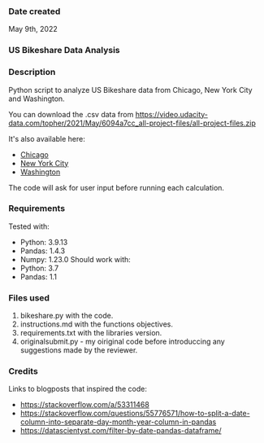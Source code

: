 ### Date created
May 9th, 2022

### US Bikeshare Data Analysis

### Description
Python script to analyze US Bikeshare data from Chicago, New York City and Washington.

You can download the .csv data from https://video.udacity-data.com/topher/2021/May/6094a7cc_all-project-files/all-project-files.zip

It's also available here:
- [Chicago](https://www.divvybikes.com/system-data)
- [New York City](https://www.citibikenyc.com/system-data)
- [Washington](https://www.capitalbikeshare.com/system-data)

The code will ask for user input before running each calculation.

### Requirements
Tested with:
- Python: 3.9.13
- Pandas: 1.4.3
- Numpy: 1.23.0
Should work with:
- Python: 3.7
- Pandas: 1.1

### Files used
1. bikeshare.py with the code.
2. instructions.md with the functions objectives.
3. requirements.txt with the libraries version.
4. originalsubmit.py - my oiriginal code before introduccing any suggestions made by the reviewer.

### Credits
Links to blogposts that inspired the code:

- https://stackoverflow.com/a/53311468
- https://stackoverflow.com/questions/55776571/how-to-split-a-date-column-into-separate-day-month-year-column-in-pandas
- https://datascientyst.com/filter-by-date-pandas-dataframe/